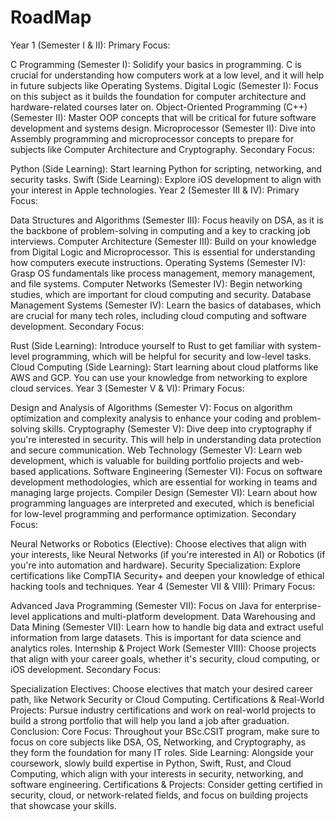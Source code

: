 # RoadMap

Year 1 (Semester I & II):
Primary Focus:

C Programming (Semester I):
Solidify your basics in programming. C is crucial for understanding how computers work at a low level, and it will help in future subjects like Operating Systems.
Digital Logic (Semester I):
Focus on this subject as it builds the foundation for computer architecture and hardware-related courses later on.
Object-Oriented Programming (C++) (Semester II):
Master OOP concepts that will be critical for future software development and systems design.
Microprocessor (Semester II):
Dive into Assembly programming and microprocessor concepts to prepare for subjects like Computer Architecture and Cryptography.
Secondary Focus:

Python (Side Learning):
Start learning Python for scripting, networking, and security tasks.
Swift (Side Learning):
Explore iOS development to align with your interest in Apple technologies.
Year 2 (Semester III & IV):
Primary Focus:

Data Structures and Algorithms (Semester III):
Focus heavily on DSA, as it is the backbone of problem-solving in computing and a key to cracking job interviews.
Computer Architecture (Semester III):
Build on your knowledge from Digital Logic and Microprocessor. This is essential for understanding how computers execute instructions.
Operating Systems (Semester IV):
Grasp OS fundamentals like process management, memory management, and file systems.
Computer Networks (Semester IV):
Begin networking studies, which are important for cloud computing and security.
Database Management Systems (Semester IV):
Learn the basics of databases, which are crucial for many tech roles, including cloud computing and software development.
Secondary Focus:

Rust (Side Learning):
Introduce yourself to Rust to get familiar with system-level programming, which will be helpful for security and low-level tasks.
Cloud Computing (Side Learning):
Start learning about cloud platforms like AWS and GCP. You can use your knowledge from networking to explore cloud services.
Year 3 (Semester V & VI):
Primary Focus:

Design and Analysis of Algorithms (Semester V):
Focus on algorithm optimization and complexity analysis to enhance your coding and problem-solving skills.
Cryptography (Semester V):
Dive deep into cryptography if you're interested in security. This will help in understanding data protection and secure communication.
Web Technology (Semester V):
Learn web development, which is valuable for building portfolio projects and web-based applications.
Software Engineering (Semester VI):
Focus on software development methodologies, which are essential for working in teams and managing large projects.
Compiler Design (Semester VI):
Learn about how programming languages are interpreted and executed, which is beneficial for low-level programming and performance optimization.
Secondary Focus:

Neural Networks or Robotics (Elective):
Choose electives that align with your interests, like Neural Networks (if you're interested in AI) or Robotics (if you're into automation and hardware).
Security Specialization:
Explore certifications like CompTIA Security+ and deepen your knowledge of ethical hacking tools and techniques.
Year 4 (Semester VII & VIII):
Primary Focus:

Advanced Java Programming (Semester VII):
Focus on Java for enterprise-level applications and multi-platform development.
Data Warehousing and Data Mining (Semester VII):
Learn how to handle big data and extract useful information from large datasets. This is important for data science and analytics roles.
Internship & Project Work (Semester VIII):
Choose projects that align with your career goals, whether it's security, cloud computing, or iOS development.
Secondary Focus:

Specialization Electives:
Choose electives that match your desired career path, like Network Security or Cloud Computing.
Certifications & Real-World Projects:
Pursue industry certifications and work on real-world projects to build a strong portfolio that will help you land a job after graduation.
Conclusion:
Core Focus: Throughout your BSc.CSIT program, make sure to focus on core subjects like DSA, OS, Networking, and Cryptography, as they form the foundation for many IT roles.
Side Learning: Alongside your coursework, slowly build expertise in Python, Swift, Rust, and Cloud Computing, which align with your interests in security, networking, and software engineering.
Certifications & Projects: Consider getting certified in security, cloud, or network-related fields, and focus on building projects that showcase your skills.
